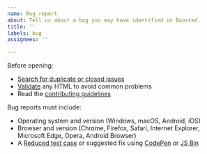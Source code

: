 ```yaml
---
name: Bug report
about: Tell us about a bug you may have identified in Boosted.
title: ''
labels: bug
assignees: ''

---
```


Before opening:

- [Search for duplicate or closed issues](https://github.com/Orange-OpenSource/Orange-Boosted-Bootstrap/issues?utf8=%E2%9C%93&q=is%3Aissue)
- [Validate](https://html5.validator.nu/) any HTML to avoid common problems
- Read the [contributing guidelines](https://github.com/Orange-OpenSource/Orange-Boosted-Bootstrap/blob/v4-dev/.github/CONTRIBUTING.md)

Bug reports must include:

- Operating system and version (Windows, macOS, Android, iOS)
- Browser and version (Chrome, Firefox, Safari, Internet Explorer, Microsoft Edge, Opera, Android Browser)
- A [Reduced test case](https://css-tricks.com/reduced-test-cases/) or suggested fix using [CodePen](https://codepen.io/) or [JS Bin](https://jsbin.com/)
